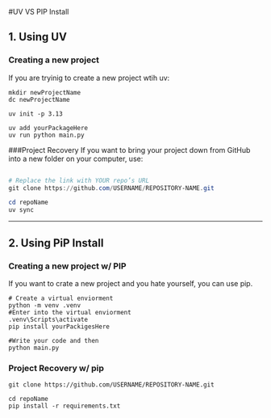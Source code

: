 

#UV VS PIP Install

## 1. Using UV

### Creating a new project

If you are tryinig to create a new project wtih uv:
```
mkdir newProjectName
dc newProjectName

uv init -p 3.13

uv add yourPackageHere
uv run python main.py

```

###Project Recovery
If you want to bring your project down from GitHub into a new folder on your computer, use:

```powershell

# Replace the link with YOUR repo’s URL
git clone https://github.com/USERNAME/REPOSITORY-NAME.git

cd repoName
uv sync


```



---

## 2. Using PiP Install


### Creating a new project w/ PIP
If you want to crate a new project and you hate yourself, you can use pip.
```
# Create a virtual enviorment
python -m venv .venv
#Enter into the virtual enviorment
.venv\Scripts\activate
pip install yourPackigesHere

#Write your code and then
python main.py

```
### Project Recovery w/ pip

```
git clone https://github.com/USERNAME/REPOSITORY-NAME.git

cd repoName
pip install -r requirements.txt

```
